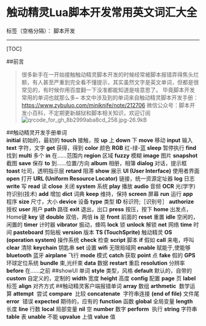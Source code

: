 # 触动精灵Lua脚本开发常用英文词汇大全

标签（空格分隔）： 脚本开发

---
[TOC]

##前言
> 很多新手在一开始接触触动精灵脚本开发的时候经常被脚本报错弄得焦头烂额，有人甚至严重到完全看不懂提示，其实虽然文字是英文单词，但都是很常见的，有时候你用百度翻一下没准都能知道是啥意思了。
毕竟脚本开发常用的单词也就那么多~
本文中涉及到的单词来自触动精灵脚本开发手册：https://www.zybuluo.com/miniknife/note/212706
微信公众号：脚本开发小百科，不定期更新越狱和脚本相关知识，欢迎订阅 
![qrcode_for_gh_8b2999aba8cd_258.jpg-26.9kB][1]


##触动精灵开发手册单词	
**initial**	 初始的，最初的
**touch**	接触，按
**up**  上
**down**	下
**move**	移动
**input**	输入
**text**	字符，文字
**get**	获得，得到
**color**	颜色
**RGB**	红-绿-蓝
**sleep**	暂停执行
**find**	找到
**multi**	多个
**in**	在……范围内
**region**	区域
**fuzzy**	模糊
**image**	图片
**snapshot**	截图
**save**	保存
**to**	到……位置/方向
**album**	相册，相簿
**dialog**	对话，提示框
**toast**	吐司，透明指示层
**retard**	阻滞
**show**	展示
**UI (User Interface)**	使用者界面
**open**	打开
**URL (Uniform Resource Locator)**	链接，统一资源定址器
**log**	日志
**write**	写
**read**	读
**close**	关闭
**system**	系统
**play**	播放
**audio**	音频
**OCR**	光(学字)符识别(技术)
**add**	增加
**dict**	词典
**keep**	维持，保持
**screen**	屏幕
**run**	运行
**app**	程序
**size**	尺寸，大小
**device**	设备
**type**	类型
**ID**	标识符;［识别号］
**authorize**	授权
**user**	用户
**path**	路径
**exit**	退出，出口
**press**	按压，按下
**home**	出发点，Home键
**key**	键
**double**	双倍，两倍
**is**	是
**front**	前面的
**reset**	重置
**idle**	空闲的，闲置的
**timer**	计时器
**vibrator**	振动，蜂鸣
**lock**	锁
**unlock**	解锁
**net**	网络
**time**	时间
**pasteboard**	剪贴板
**version**	版本
**TS (TouchSprite)**	触动精灵
**OS (operation system)**	操作系统
**check**	检查
**script**	脚本
**if**	假如
**call**	来电，呼叫
**clear**	清除
**keychain**	钥匙串
**set**	设置
**wifi**	无限局域网
**enable**	赋能于,使能够
**bluetooth**	蓝牙
**airplane**	飞行
**mode**	模式
**catch**	获取
**point**	点
**fake**	假的
**GPS**	环球定位系统
**bundle**	束,光纤束
**data**	数据
**restart**	重启
**resolution**	分辨率
**before**	在……之前
##showUI 单词
**style**	类型，风格
**default**	默认的，自带的
**custom**	自定义的，定制的
**width**	宽度
**height**	高度
**config**	配置
**page**	页
**label**	标签
**align**	对齐方式
##触动精灵客户端报错单词
**array**	数组
**arthmetic** 	数学运算
**attempt** 	尝试
**compare** 	比较
**concatenate** 	字符串连接
**<eof> (end of file)** 文件尾
**error** 	错误
**expected** 期待的，应有的
**function**	函数
**global**	全局变量
**length**	长度
**line** 行数
**local**	局部变量
**nil**	空
**number**	数字
**perform** 	执行
**string**	字符串
**table**	 表
**unable**	不能
**upvalue**	上值
**value**	值


  [1]: http://static.zybuluo.com/lisaisacat/83toixy60awwmoxo1xdk4rca/qrcode_for_gh_8b2999aba8cd_258.jpg
